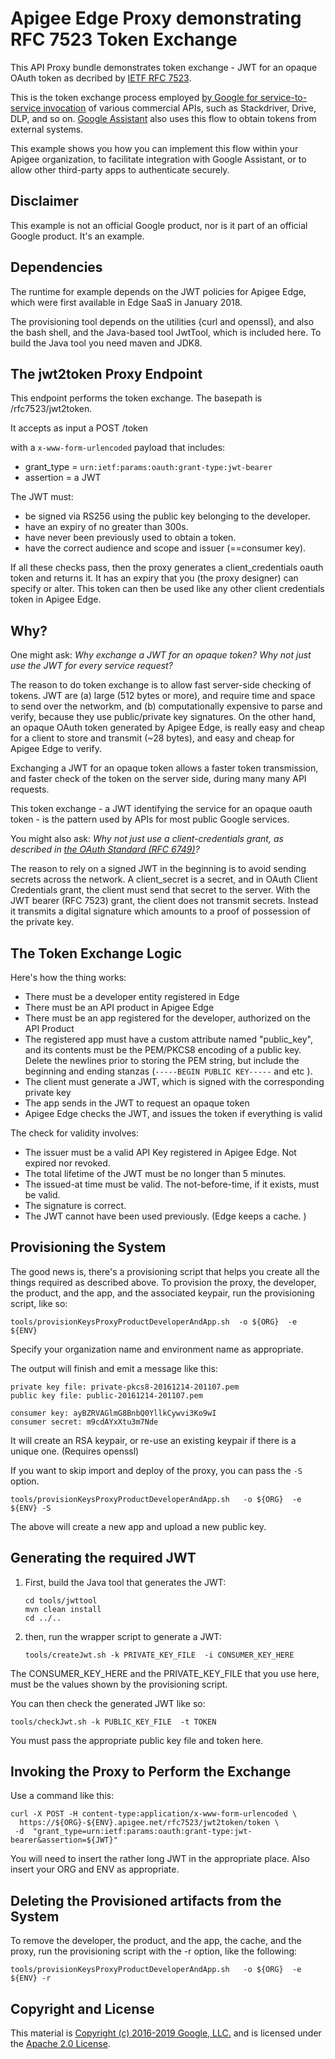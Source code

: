 # Apigee Edge Proxy demonstrating RFC 7523 Token Exchange

This API Proxy bundle demonstrates token exchange - JWT for an opaque OAuth
token as decribed by [IETF RFC 7523](https://tools.ietf.org/html/rfc7523).

This is the token exchange process employed [by Google for service-to-service
invocation](https://developers.google.com/identity/protocols/OAuth2ServiceAccount)
of various commercial APIs, such as Stackdriver, Drive, DLP, and so on.  [Google
Assistant](https://developers.google.com/actions/identity/oauth2-assertion-flow)
also uses this flow to obtain tokens from external systems.

This example shows you how you can implement this flow within your Apigee
organization, to facilitate integration with Google Assistant, or to allow other
third-party apps to authenticate securely.


## Disclaimer

This example is not an official Google product, nor is it part of an official
Google product. It's an example.


## Dependencies

The runtime for example depends on the JWT policies for Apigee Edge, which were
first available in Edge SaaS in January 2018.

The provisioning tool depends on the utilities {curl and openssl}, and also the
bash shell, and the Java-based tool JwtTool, which is included here. To build
the Java tool you need maven and JDK8.


## The jwt2token Proxy Endpoint

This endpoint performs the token exchange. The basepath is /rfc7523/jwt2token.

It accepts as input a POST /token

with a `x-www-form-urlencoded` payload that includes:

* grant_type = `urn:ietf:params:oauth:grant-type:jwt-bearer`
* assertion = a JWT

The JWT must:
* be signed via RS256 using the public key belonging to the developer.
* have an expiry of no greater than 300s.
* have never been previously used to obtain a token.
* have the correct audience and scope and issuer (==consumer key).

If all these checks pass, then the proxy generates a client_credentials oauth
token and returns it. It has an expiry that you (the proxy designer) can specify
or alter.  This token can then be used like any other client credentials token
in Apigee Edge.

## Why?

One might ask: _Why exchange a JWT for an opaque token? Why not just use the JWT
for every service request?_

The reason to do token exchange is to allow fast server-side checking of
tokens. JWT are (a) large (512 bytes or more), and require time and space to
send over the networkm, and (b) computationally expensive to parse and verify,
because they use public/private key signatures. On the other hand, an opaque
OAuth token generated by Apigee Edge, is really easy and cheap for a client to
store and transmit (~28 bytes), and easy and cheap for Apigee Edge to verify.

Exchanging a JWT for an opaque token allows a faster token transmission, and
faster check of the token on the server side, during many many API requests.

This token exchange - a JWT identifying the service for an opaque oauth token -
is the pattern used by APIs for most public Google services.

You might also ask: _Why not just use a client-credentials grant, as described
in [the OAuth Standard (RFC 6749)](https://tools.ietf.org/html/rfc6749)?_

The reason to rely on a signed JWT in the beginning is to avoid sending secrets
across the network. A client_secret is a secret, and in OAuth Client Credentials
grant, the client must send that secret to the server. With the JWT bearer (RFC
7523) grant, the client does not transmit secrets. Instead it transmits a
digital signature which amounts to a proof of possession of the private key.


## The Token Exchange Logic

Here's how the thing works:
* There must be a developer entity registered in Edge
* There must be an API product in Apigee Edge
* There must be an app registered for the developer, authorized on the API Product
* The registered app must have a custom attribute named "public_key", and its contents must be the PEM/PKCS8 encoding of a public key. Delete the newlines prior to storing the PEM string, but include the beginning and ending stanzas (`-----BEGIN PUBLIC KEY-----` and etc ).
* The client must generate a JWT, which is signed with the corresponding private key
* The app sends in the JWT to request an opaque token
* Apigee Edge checks the JWT, and issues the token if everything is valid

The check for validity involves:
* The issuer must be a valid API Key registered in Apigee Edge. Not expired nor revoked.
* The total lifetime of the JWT must be no longer than 5 minutes.
* The issued-at time must be valid. The not-before-time, if it exists, must be valid.
* The signature is correct.
* The JWT cannot have been used previously.  (Edge keeps a cache. )


## Provisioning the System

The good news is, there's a provisioning script that helps you create all the
things required as described above. To provision the proxy, the developer, the
product, and the app, and the associated keypair, run the provisioning script,
like so:

```
tools/provisionKeysProxyProductDeveloperAndApp.sh  -o ${ORG}  -e ${ENV}
```

Specify your organization name and environment name as appropriate.

The output will finish and emit a message like this:

```
private key file: private-pkcs8-20161214-201107.pem
public key file: public-20161214-201107.pem

consumer key: ayBZRVAGlmG8BnbQ0YllkCywvi3Ko9wI
consumer secret: m9cdAYxXtu3m7Nde
```

It will create an RSA keypair, or re-use an existing keypair if there is a unique one. (Requires openssl)


If you want to skip import and deploy of the proxy, you can pass the `-S` option.

```
tools/provisionKeysProxyProductDeveloperAndApp.sh   -o ${ORG}  -e ${ENV} -S
```

The above will create a new app and upload a new public key.


## Generating the required JWT

1. First, build the Java tool that generates the JWT:

   ```
   cd tools/jwttool
   mvn clean install
   cd ../..
   ```

2. then, run the wrapper script to generate a JWT:

   ```
   tools/createJwt.sh -k PRIVATE_KEY_FILE  -i CONSUMER_KEY_HERE
   ```

The CONSUMER_KEY_HERE and the PRIVATE_KEY_FILE that you use here, must be the
values shown by the provisioning script.

You can then check the generated JWT like so:

```
tools/checkJwt.sh -k PUBLIC_KEY_FILE  -t TOKEN
```

You must pass the appropriate public key file and token here.


## Invoking the Proxy to Perform the Exchange

Use a command like this:

```
curl -X POST -H content-type:application/x-www-form-urlencoded \
  https://${ORG}-${ENV}.apigee.net/rfc7523/jwt2token/token \
 -d  "grant_type=urn:ietf:params:oauth:grant-type:jwt-bearer&assertion=${JWT}"
```

You will need to insert the rather long JWT in the appropriate place.
Also insert your ORG and ENV as appropriate.


## Deleting the Provisioned artifacts from the System

To remove the developer, the product, and the app, the cache, and the proxy, run
the provisioning script with the -r option, like the following:

```
tools/provisionKeysProxyProductDeveloperAndApp.sh   -o ${ORG}  -e ${ENV} -r

```

## Copyright and License

This material is [Copyright (c) 2016-2019 Google, LLC.](NOTICE)
and is licensed under the [Apache 2.0 License](LICENSE).
